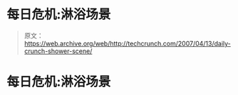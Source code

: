 # 每日危机:淋浴场景 

> 原文：<https://web.archive.org/web/http://techcrunch.com/2007/04/13/daily-crunch-shower-scene/>

# 每日危机:淋浴场景
